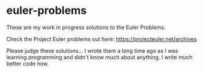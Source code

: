 # euler-problems
These are my work in progress solutions to the Euler Problems.

Check the Project Euler problems out here: https://projecteuler.net/archives

Please judge these solutions... I wrote them a long time ago as I was learning programming and didn't know much about anything. I write much better code now.

